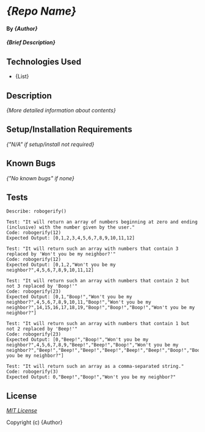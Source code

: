 # _{Repo Name}_

#### By _**{Author}**_

#### _{Brief Description}_

## Technologies Used

* {List}

## Description

_{More detailed information about contents}_

## Setup/Installation Requirements

_{"N/A" if setup/install not required}_

## Known Bugs

_{"No known bugs" if none}_

## Tests

```
Describe: robogerify()

Test: "It will return an array of numbers beginning at zero and ending (inclusive) with the number given by the user."
Code: robogerify(12)
Expected Output: [0,1,2,3,4,5,6,7,8,9,10,11,12]

Test: "It will return such an array with numbers that contain 3 replaced by 'Won't you be my neighbor?'"
Code: robogerify(12)
Expected Output: [0,1,2,"Won't you be my neighbor?",4,5,6,7,8,9,10,11,12]

Test: "It will return such an array with numbers that contain 2 but not 3 replaced by 'Boop!'"
Code: robogerify(23)
Expected Output: [0,1,"Boop!","Won't you be my neighbor?",4,5,6,7,8,9,10,11,"Boop!","Won't you be my neighbor?",14,15,16,17,18,19,"Boop!","Boop!","Boop!","Won't you be my neighbor?"]

Test: "It will return such an array with numbers that contain 1 but not 2 replaced by 'Beep!'"
Code: robogerify(23)
Expected Output: [0,"Beep!","Boop!","Won't you be my neighbor?",4,5,6,7,8,9,"Beep!","Beep!","Boop!","Won't you be my neighbor?","Beep!","Beep!","Beep!","Beep!","Beep!","Beep!","Boop!","Boop!","Boop!","Won't you be my neighbor?"]

Test: "It will return such an array as a comma-separated string." 
Code: robogerify(3)
Expected Output: 0,"Beep!","Boop!","Won't you be my neighbor?"

```

## License

_[MIT License](https://opensource.org/licenses/MIT)_

Copyright (c) _<DATE>_ {Author}
